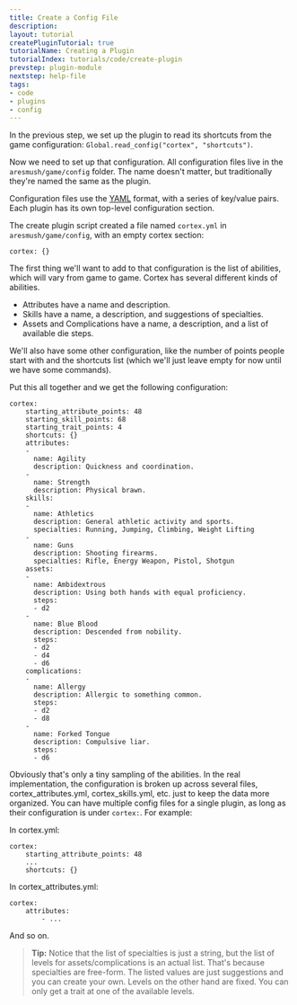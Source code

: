 ```yaml
---
title: Create a Config File
description:
layout: tutorial
createPluginTutorial: true
tutorialName: Creating a Plugin
tutorialIndex: tutorials/code/create-plugin
prevstep: plugin-module
nextstep: help-file
tags: 
- code
- plugins
- config
---
```


In the previous step, we set up the plugin to read its shortcuts from the game configuration: `Global.read_config("cortex", "shortcuts")`.

Now we need to set up that configuration.  All configuration files live in the `aresmush/game/config` folder.  The name doesn't matter, but traditionally they're named the same as the plugin.

Configuration files use the [YAML](/tutorials/code/yaml) format, with a series of key/value pairs.  Each plugin has its own top-level configuration section.

The create plugin script created a file named `cortex.yml` in `aresmush/game/config`, with an empty cortex section:

    cortex: {}

The first thing we'll want to add to that configuration is the list of abilities, which will vary from game to game.  Cortex has several different kinds of abilities.  

* Attributes have a name and description.  
* Skills have a name, a description, and suggestions of specialties.  
* Assets and Complications have a name, a description, and a list of available die steps.  

We'll also have some other configuration, like the number of points people start with and the shortcuts list (which we'll just leave empty for now until we have some commands).  

Put this all together and we get the following configuration:

    cortex:
        starting_attribute_points: 48
        starting_skill_points: 68
        starting_trait_points: 4
        shortcuts: {}
        attributes:
        -
          name: Agility
          description: Quickness and coordination.
        - 
          name: Strength
          description: Physical brawn.
        skills:
        - 
          name: Athletics
          description: General athletic activity and sports.
          specialties: Running, Jumping, Climbing, Weight Lifting
        - 
          name: Guns
          description: Shooting firearms.
          specialties: Rifle, Energy Weapon, Pistol, Shotgun
        assets:
        - 
          name: Ambidextrous
          description: Using both hands with equal proficiency.
          steps:
          - d2
        - 
          name: Blue Blood
          description: Descended from nobility.
          steps:
          - d2
          - d4
          - d6
        complications:
        - 
          name: Allergy
          description: Allergic to something common.
          steps:
          - d2
          - d8
        -
          name: Forked Tongue
          description: Compulsive liar.
          steps:
          - d6

Obviously that's only a tiny sampling of the abilities.  In the real implementation, the configuration is broken up across several files, cortex_attributes.yml, cortex_skills.yml, etc. just to keep the data more organized.  You can have multiple config files for a single plugin, as long as their configuration is under `cortex:`.  For example:


In cortex.yml:

    cortex:
        starting_attribute_points: 48
        ...
        shortcuts: {}
    

In cortex_attributes.yml:

    cortex:
        attributes:
            - ...
    

And so on.

> <i class="fa fa-info-circle"></i> **Tip:** Notice that the list of specialties is just a string, but the list of levels for assets/complications is an actual list.  That's because specialties are free-form.  The listed values are just suggestions and you can create your own.  Levels on the other hand are fixed.  You can only get a trait at one of the available levels.